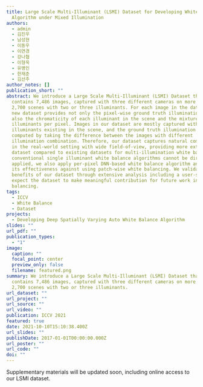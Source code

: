 ```yaml
---
title: Large Scale Multi-Illuminant (LSMI) Dataset for Developing White Balance
  Algorithm under Mixed Illumination
authors:
  - admin
  - 김진우
  - 남성현
  - 이동우
  - 이연경
  - 강나협
  - 이형욱
  - 유병인
  - 한재준
  - 김선주
author_notes: []
publication_short: ""
abstract: We introduce a Large Scale Multi-Illuminant (LSMI) Dataset that
  contains 7,486 images, captured with three different cameras on more than
  2,700 scenes with two or three illuminants. For each image in the dataset, the
  new dataset provides not only the pixel-wise ground truth illumination but
  also the chromaticity of each illuminant in the scene and the mixture ratio of
  illuminants per pixel. Images in our dataset are mostly captured with
  illuminants existing in the scene, and the ground truth illumination is
  computed by taking the difference between the images with different
  illumination combination. Therefore, our dataset captures natural composition
  in the real-world setting with wide field-of-view, providing more extensive
  dataset compared to existing datasets for multi-illumination white balance. As
  conventional single illuminant white balance algorithms cannot be directly
  applied, we also apply per-pixel DNN-based white balance algorithm and show
  its effectiveness against using patch-wise white balancing. We validate the
  benefits of our dataset through extensive analysis including a user-study, and
  expect the dataset to make meaningful contribution for future work in white
  balancing.
tags:
  - ICCV
  - White Balance
  - Dataset
projects:
  - Developing Deep Spatially Varying Auto White Balance Algorithm
slides: ""
url_pdf: ""
publication_types:
  - "1"
image:
  caption: ""
  focal_point: center
  preview_only: false
  filename: featured.png
summary: We introduce a Large Scale Multi-Illuminant (LSMI) Dataset that
  contains 7,486 images, captured with three different cameras on more than
  2,700 scenes with two or three illuminants.
url_dataset: ""
url_project: ""
url_source: ""
url_video: ""
publication: ICCV 2021
featured: true
date: 2021-10-10T15:10:38.400Z
url_slides: ""
publishDate: 2017-01-01T00:00:00.000Z
url_poster: ""
url_code: ""
doi: ""
---
```

Supplementary materials will be updated soon, including online access to our LSMI dataset.